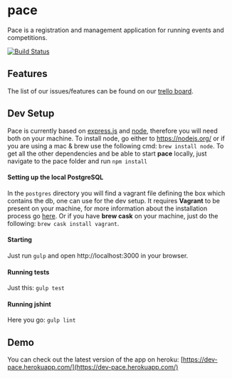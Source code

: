 # pace
Pace is a registration and management application for running events and competitions.

[![Build Status](https://snap-ci.com/lplotni/pace/branch/master/build_image)](https://snap-ci.com/lplotni/pace/branch/master)

## Features
The list of our issues/features can be found on our [trello board](https://trello.com/b/1gaDEa3O/pace-board).

## Dev Setup
Pace is currently based on [express.js](http://expressjs.com/) and [node](https://nodejs.org), therefore you will need both on
your machine. To install node, go either to https://nodejs.org/ or if you are using a mac & brew use the following cmd: `brew install node`. To get all the other dependencies and be able to start **pace** locally, just navigate to the pace folder and run `npm install`

#### Setting up the local PostgreSQL
In the `postgres` directory you will find a vagrant file defining the box which
contains the db, one can use for the dev setup. It requires **Vagrant** to be
present on your machine, for more information about the installation process go [here](https://www.vagrantup.com/). Or if you have **brew cask** on your machine, just do the following: `brew cask install vagrant`.

#### Starting
Just run `gulp` and open http://localhost:3000 in your browser.

#### Running tests
Just this: `gulp test`

#### Running jshint
Here you go: `gulp lint`

## Demo
You can check out the latest version of the app on heroku: [https://dev-pace.herokuapp.com/](https://dev-pace.herokuapp.com/)
